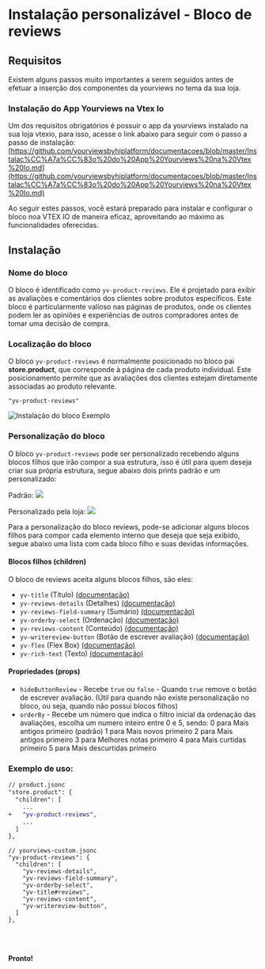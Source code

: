 # Instalação personalizável - Bloco de reviews

## Requisitos

Existem alguns passos muito importantes a serem seguidos antes de efetuar a inserção dos componentes da yourviews no tema da sua loja.

### Instalação do App Yourviews na Vtex Io

Um dos requisitos obrigatórios é possuir o app da yourviews instalado na sua loja vtexio, para isso, acesse o link abaixo para seguir com o passo a passo de instalação:
[https://github.com/yourviewsbyhiplatform/documentacoes/blob/master/Instalac%CC%A7a%CC%83o%20do%20App%20Yourviews%20na%20Vtex%20Io.md](https://github.com/yourviewsbyhiplatform/documentacoes/blob/master/Instalac%CC%A7a%CC%83o%20do%20App%20Yourviews%20na%20Vtex%20Io.md)
 
Ao seguir estes passos, você estará preparado para instalar e configurar o bloco noa VTEX IO de maneira eficaz, aproveitando ao máximo as funcionalidades oferecidas. 
 
## Instalação

### Nome do bloco

O bloco é identificado como `yv-product-reviews`. Ele é projetado para exibir as avaliações e comentários dos clientes sobre produtos específicos. Este bloco é particularmente valioso nas páginas de produtos, onde os clientes podem ler as opiniões e experiências de outros compradores antes de tomar uma decisão de compra.

### Localização do bloco

O bloco `yv-product-reviews` é normalmente posicionado no bloco pai **store.product**, que corresponde à página de cada produto individual. Este posicionamento permite que as avaliações dos clientes estejam diretamente associadas ao produto relevante.
```
"yv-product-reviews"
```

![Instalação do bloco Exemplo](https://imgur.com/FlrF78A.png)

### Personalização do bloco

O bloco `yv-product-reviews` pode ser personalizado recebendo alguns blocos filhos que irão compor a sua estrutura, isso é útil para quem deseja criar sua própria estrutura, segue abaixo dois prints padrão e um personalizado:

Padrão:
![](https://i.imgur.com/5eF7QGZ.png)

Personalizado pela loja:
![](https://i.imgur.com/qRE1ViB.png)

Para a personalização do bloco reviews, pode-se adicionar alguns blocos filhos para compor cada elemento interno que deseja que seja exibido, segue abaixo uma lista com cada bloco filho e suas devidas informações.

#### Blocos filhos (children)

O bloco de reviews aceita alguns blocos filhos, são eles:

 - `yv-title` (Título) [(documentação)](https://github.com/yourviewsbyhiplatform/documentacoes/blob/master/Blocos%20Filhos%20-%20T%C3%ADtulo.md)
 - `yv-reviews-details` (Detalhes) [(documentação)](https://github.com/yourviewsbyhiplatform/documentacoes/blob/master/Blocos%20Filhos%20-%20Detalhes%20das%20avalia%C3%A7%C3%B5es.md)
 - `yv-reviews-field-summary` (Sumário) [(documentação)](https://github.com/yourviewsbyhiplatform/documentacoes/blob/master/Blocos%20Filhos%20-%20Sum%C3%A1rio%20de%20campos.md)
 - `yv-orderby-select` (Ordenação) [(documentação)](https://github.com/yourviewsbyhiplatform/documentacoes/blob/master/Blocos%20Filhos%20-%20Campo%20de%20Ordena%C3%A7%C3%A3o.md)
 - `yv-reviews-content` (Conteúdo) [(documentação)](https://github.com/yourviewsbyhiplatform/documentacoes/blob/master/Blocos%20Filhos%20-%20Conte%C3%BAdo%20das%20Avalia%C3%A7%C3%B5es.md)
 - `yv-writereview-button` (Botão de escrever avaliação) [(documentação)](https://github.com/yourviewsbyhiplatform/documentacoes/blob/master/Blocos%20Filhos%20-%20Bot%C3%A3o%20de%20Escrever%20Avalia%C3%A7%C3%A3o.md)
 - `yv-flex` (Flex Box) [(documentação)](https://github.com/yourviewsbyhiplatform/documentacoes/blob/master/Blocos%20Filhos%20-%20Flex%20Box.md)
 - `yv-rich-text` (Texto) [(documentação)](https://github.com/yourviewsbyhiplatform/documentacoes/blob/master/Blocos%20Filhos%20-%20Texto.md)

#### Propriedades (props)

 - `hideButtonReview` - Recebe `true` ou `false` - Quando `true` remove o botão de escrever avaliação. (Útil para quando não existe personalização no bloco, ou seja, quando não possui blocos filhos)
 - `orderBy` - Recebe um número que indica o filtro inicial da ordenação das avaliações, escolha um numero inteiro entre 0 e 5, sendo:
	0 para Mais antigos primeiro (padrão)
	1 para Mais novos primeiro
	2 para Mais antigos primeiro
	3 para Melhores notas primeiro
	4 para Mais curtidas primeiro
	5 para Mais descurtidas primeiro

### Exemplo de uso:

```diff
// product.jsonc
"store.product": {
  "children": [
	...
+   "yv-product-reviews",
	...
  ]
},
```
```jsonc
// yourviews-custom.jsonc
"yv-product-reviews": {
  "children": [
    "yv-reviews-details",
    "yv-reviews-field-summary",
    "yv-orderby-select",
    "yv-title#reviews",
    "yv-reviews-content",
    "yv-writereview-button",
  ]
},
```

<br>
<br>

**Pronto!**
<!--stackedit_data:
eyJoaXN0b3J5IjpbMTc3NjMwNTY1XX0=
-->
